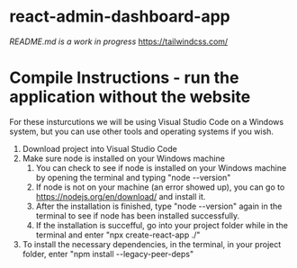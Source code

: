 # react-admin-dashboard-app
*README.md is a work in progress*
https://tailwindcss.com/


# Compile Instructions - run the application without the website
For these insturcutions we will be using Visual Studio Code on a Windows system, but you can use other tools and operating systems if you wish.
1. Download project into Visual Studio Code
2. Make sure node is installed on your Windows machine
   1. You can check to see if node is installed on your Windows machine by opening the terminal and typing "node --version"
   2. If node is not on your machine (an error showed up), you can go to https://nodejs.org/en/download/ and install it.
   3. After the installation is finished, type "node --version" again in the terminal to see if node has been installed successfully.
   4. If the installation is succefful, go into your project folder while in the terminal and enter "npx create-react-app ./"
3. To install the necessary dependencies, in the terminal, in your project folder, enter "npm install 
--legacy-peer-deps"
